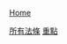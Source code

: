 <!-- 06-xian-fa/_sidebar -->

[Home](/README)

[所有法條](/06.xian.fa/001-orignal-statement)
[重點](/06.xian.fa/002-notes)
